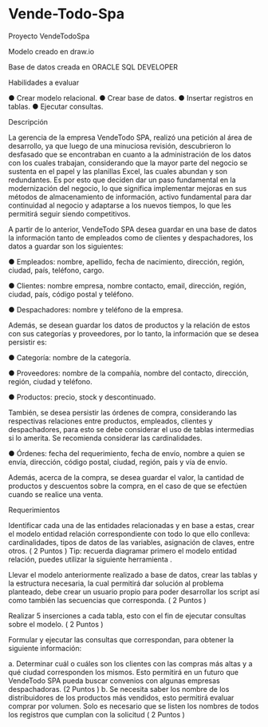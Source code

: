 # Vende-Todo-Spa

Proyecto VendeTodoSpa

Modelo creado en draw.io

Base de datos creada en ORACLE SQL DEVELOPER

Habilidades a evaluar

● Crear modelo relacional. ● Crear base de datos. ● Insertar registros en tablas. ● Ejecutar consultas.

Descripción

La gerencia de la empresa VendeTodo SPA, realizó una petición al área de desarrollo, ya que luego de una minuciosa revisión, descubrieron lo desfasado que se encontraban en cuanto a la administración de los datos con los cuales trabajan, considerando que la mayor parte del negocio se sustenta en el papel y las planillas Excel, las cuales abundan y son redundantes. Es por esto que deciden dar un paso fundamental en la modernización del negocio, lo que significa implementar mejoras en sus métodos de almacenamiento de información, activo fundamental para dar continuidad al negocio y adaptarse a los nuevos tiempos, lo que les permitirá seguir siendo competitivos.

A partir de lo anterior, VendeTodo SPA desea guardar en una base de datos la información tanto de empleados como de clientes y despachadores, los datos a guardar son los siguientes:

● Empleados: nombre, apellido, fecha de nacimiento, dirección, región, ciudad, país, teléfono, cargo.

● Clientes: nombre empresa, nombre contacto, email, dirección, región, ciudad, país, código postal y teléfono.

● Despachadores: nombre y teléfono de la empresa.

Además, se desean guardar los datos de productos y la relación de estos con sus categorías y proveedores, por lo tanto, la información que se desea persistir es:

● Categoría: nombre de la categoría.

● Proveedores: nombre de la compañía, nombre del contacto, dirección, región, ciudad y teléfono.

● Productos: precio, stock y descontinuado.

También, se desea persistir las órdenes de compra, considerando las respectivas relaciones entre productos, empleados, clientes y despachadores, para esto se debe considerar el uso de tablas intermedias si lo amerita. Se recomienda considerar las cardinalidades.

● Órdenes: fecha del requerimiento, fecha de envío, nombre a quien se envía, dirección, código postal, ciudad, región, país y vía de envío.

Además, acerca de la compra, se desea guardar el valor, la cantidad de productos y descuentos sobre la compra, en el caso de que se efectúen cuando se realice una venta.

Requerimientos

Identificar cada una de las entidades relacionadas y en base a estas, crear el modelo entidad relación correspondiente con todo lo que ello conlleva: cardinalidades, tipos de datos de las variables, asignación de claves, entre otros. ( 2 Puntos ) Tip: recuerda diagramar primero el modelo entidad relación, puedes utilizar la siguiente herramienta .

Llevar el modelo anteriormente realizado a base de datos, crear las tablas y la estructura necesaria, la cual permitirá dar solución al problema planteado, debe crear un usuario propio para poder desarrollar los script así como también las secuencias que corresponda. ( 2 Puntos )

Realizar 5 inserciones a cada tabla, esto con el fin de ejecutar consultas sobre el modelo. ( 2 Puntos )

Formular y ejecutar las consultas que correspondan, para obtener la siguiente información:

a. Determinar cuál o cuáles son los clientes con las compras más altas y a qué ciudad corresponden los mismos. Esto permitirá en un futuro que VendeTodo SPA pueda buscar convenios con algunas empresas despachadoras. (2 Puntos ) b. Se necesita saber los nombre de los distribuidores de los productos más vendidos, esto permitirá evaluar comprar por volumen. Solo es necesario que se listen los nombres de todos los registros que cumplan con la solicitud ( 2 Puntos )
